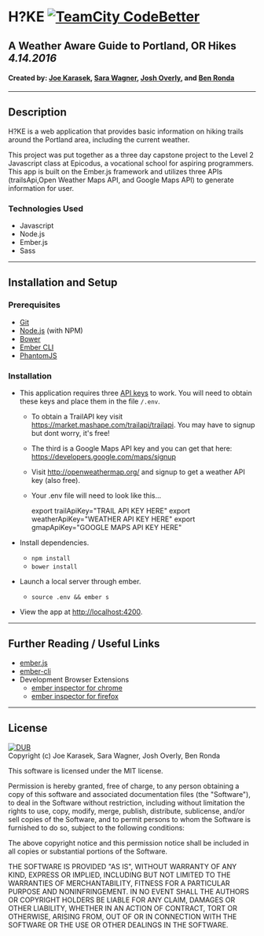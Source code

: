 # H?KE [![TeamCity CodeBetter](https://img.shields.io/teamcity/codebetter/bt428.svg?maxAge=2592000)]()

## A Weather Aware Guide to Portland, OR Hikes _4.14.2016_
#### Created by:  [Joe Karasek](https://github.com/joekarasek), [Sara Wagner](https://github.com/swagner23q), [Josh Overly](https://github.com/jos-h20), and [Ben Ronda](https://github.com/ben-ronda)
***
## Description

H?KE is a web application that provides basic information on hiking trails around the Portland area, including the current weather.

This project was put together as a three day capstone project to the Level 2 Javascript class at Epicodus, a vocational school for aspiring programmers. This app is built on the Ember.js framework and utilizes three APIs (trailsApi,Open Weather Maps API, and Google Maps API) to generate information for user.

### Technologies Used
* Javascript
* Node.js
* Ember.js
* Sass

***
## Installation and Setup

### Prerequisites

* [Git](http://git-scm.com/)
* [Node.js](http://nodejs.org/) (with NPM)
* [Bower](http://bower.io/)
* [Ember CLI](http://ember-cli.com/)
* [PhantomJS](http://phantomjs.org/)  

### Installation

* This application requires three [API keys](https://en.wikipedia.org/wiki/Application_programming_interface_key) to work. You will need to obtain these keys and place them in the file `/.env`.
  * To obtain a TrailAPI key visit https://market.mashape.com/trailapi/trailapi. You may have to signup but dont worry, it's free!
  * The third is a Google Maps API key and you can get that here: https://developers.google.com/maps/signup
  * Visit http://openweathermap.org/ and signup to get a weather API key (also free).
  * Your .env file will need to look like this...


    export trailApiKey="TRAIL API KEY HERE"
    export weatherApiKey="WEATHER API KEY HERE"
    export gmapApiKey="GOOGLE MAPS API KEY HERE"


* Install dependencies.
  * `npm install`
  * `bower install`
* Launch a local server through ember.
  * `source .env && ember s`
* View the app at [http://localhost:4200](http://localhost:4200).  

***
## Further Reading / Useful Links

* [ember.js](http://emberjs.com/)
* [ember-cli](http://ember-cli.com/)
* Development Browser Extensions
  * [ember inspector for chrome](https://chrome.google.com/webstore/detail/ember-inspector/bmdblncegkenkacieihfhpjfppoconhi)
  * [ember inspector for firefox](https://addons.mozilla.org/en-US/firefox/addon/ember-inspector/)  

***
## License
[![DUB](https://img.shields.io/dub/l/vibe-d.svg?maxAge=2592000)]()  
Copyright (c) Joe Karasek, Sara Wagner, Josh Overly, Ben Ronda

This software is licensed under the MIT license.

Permission is hereby granted, free of charge, to any person obtaining a copy of this software and associated documentation files (the "Software"), to deal in the Software without restriction, including without limitation the rights to use, copy, modify, merge, publish, distribute, sublicense, and/or sell copies of the Software, and to permit persons to whom the Software is furnished to do so, subject to the following conditions:

The above copyright notice and this permission notice shall be included in all copies or substantial portions of the Software.

THE SOFTWARE IS PROVIDED "AS IS", WITHOUT WARRANTY OF ANY KIND, EXPRESS OR IMPLIED, INCLUDING BUT NOT LIMITED TO THE WARRANTIES OF MERCHANTABILITY, FITNESS FOR A PARTICULAR PURPOSE AND NONINFRINGEMENT. IN NO EVENT SHALL THE AUTHORS OR COPYRIGHT HOLDERS BE LIABLE FOR ANY CLAIM, DAMAGES OR OTHER LIABILITY, WHETHER IN AN ACTION OF CONTRACT, TORT OR OTHERWISE, ARISING FROM, OUT OF OR IN CONNECTION WITH THE SOFTWARE OR THE USE OR OTHER DEALINGS IN THE SOFTWARE.
